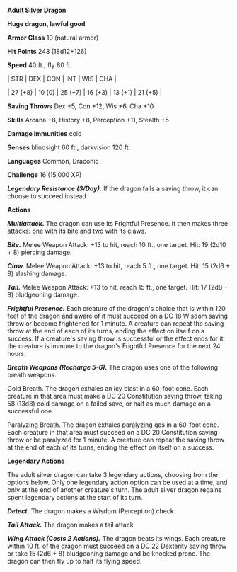 **Adult Silver Dragon**

**Huge dragon, lawful good**

**Armor Class** 19 (natural armor)

**Hit Points** 243 (18d12+126)

**Speed** 40 ft., fly 80 ft.

|   STR   |   DEX   |   CON   |   INT   |   WIS   |   CHA   |
  
| 27 (+8) | 10 (0) | 25 (+7) | 16 (+3) | 13 (+1) | 21 (+5) |

**Saving Throws** Dex +5, Con +12, Wis +6, Cha +10

**Skills** Arcana +8, History +8, Perception +11, Stealth +5

**Damage Immunities** cold

**Senses** blindsight 60 ft., darkvision 120 ft.

**Languages** Common, Draconic

**Challenge** 16 (15,000 XP)

***Legendary Resistance (3/Day).*** If the dragon fails a saving throw, it can choose to succeed instead.

**Actions**

***Multiattack.*** The dragon can use its Frightful Presence. It then makes three attacks: one with its bite and two with its claws.

***Bite.*** Melee Weapon Attack: +13 to hit, reach 10 ft., one target. Hit: 19 (2d10 + 8) piercing damage.

***Claw.*** Melee Weapon Attack: +13 to hit, reach 5 ft., one target. Hit: 15 (2d6 + 8) slashing damage.

***Tail.*** Melee Weapon Attack: +13 to hit, reach 15 ft., one target. Hit: 17 (2d8 + 8) bludgeoning damage.

***Frightful Presence.*** Each creature of the dragon's choice that is within 120 feet of the dragon and aware of it must succeed on a DC 18 Wisdom saving throw or become frightened for 1 minute. A creature can repeat the saving throw at the end of each of its turns, ending the effect on itself on a success. If a creature's saving throw is successful or the effect ends for it, the creature is immune to the dragon's Frightful Presence for the next 24 hours.

***Breath Weapons (Recharge 5-6).*** The dragon uses one of the following breath weapons.

Cold Breath. The dragon exhales an icy blast in a 60-foot cone. Each creature in that area must make a DC 20 Constitution saving throw, taking 58 (13d8) cold damage on a failed save, or half as much damage on a successful one.

Paralyzing Breath. The dragon exhales paralyzing gas in a 60-foot cone. Each creature in that area must succeed on a DC 20 Constitution saving throw or be paralyzed for 1 minute. A creature can repeat the saving throw at the end of each of its turns, ending the effect on itself on a success.

**Legendary Actions**

The adult silver dragon can take 3 legendary actions, choosing from the options below. Only one legendary action option can be used at a time, and only at the end of another creature's turn. The adult silver dragon regains spent legendary actions at the start of its turn.

***Detect.*** The dragon makes a Wisdom (Perception) check.

***Tail Attack.*** The dragon makes a tail attack.

***Wing Attack (Costs 2 Actions).*** The dragon beats its wings. Each creature within 10 ft. of the dragon must succeed on a DC 22 Dexterity saving throw or take 15 (2d6 + 8) bludgeoning damage and be knocked prone. The dragon can then fly up to half its flying speed.

